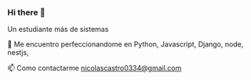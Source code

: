 ### Hi there 👋

Un estudiante más de sistemas

🌱 Me encuentro perfeccionandome en Python, Javascript, Django, node, nestjs,

📫 Como contactarme nicolascastro0334@gmail.com

